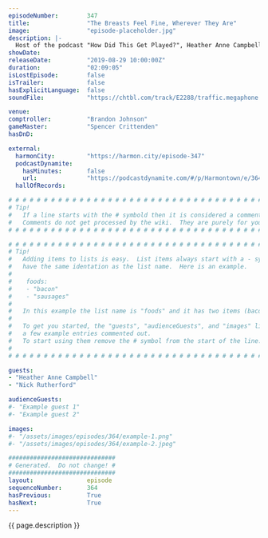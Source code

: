 ```yaml
---
episodeNumber:        347
title:                "The Breasts Feel Fine, Wherever They Are"
image:                "episode-placeholder.jpg"
description: |-
  Host of the podcast "How Did This Get Played?", Heather Anne Campbell joins "Rick and Morty" writer Nick Rutherford to discuss their shared experiences writing for, regrettable video games, cancer, and their personal experiences with religion.
showDate:             
releaseDate:          "2019-08-29 10:00:00Z"
duration:             "02:09:05"
isLostEpisode:        false
isTrailer:            false
hasExplicitLanguage:  false
soundFile:            "https://chtbl.com/track/E2288/traffic.megaphone.fm/STA1906132134.mp3?updated=1596574224"

venue:                
comptroller:          "Brandon Johnson"
gameMaster:           "Spencer Crittenden"
hasDnD:               

external:
  harmonCity:         "https://harmon.city/episode-347"
  podcastDynamite:
    hasMinutes:       false
    url:              "https://podcastdynamite.com/#/p/Harmontown/e/364/347"
  hallOfRecords:      

# # # # # # # # # # # # # # # # # # # # # # # # # # # # # # # # # # # # # # # # # # # # #
# Tip!
#   If a line starts with the # symbold then it is considered a comment.
#   Comments do not get processed by the wiki.  They are purely for your information.
# # # # # # # # # # # # # # # # # # # # # # # # # # # # # # # # # # # # # # # # # # # # #

# # # # # # # # # # # # # # # # # # # # # # # # # # # # # # # # # # # # # # # # # # # # #
# Tip!
#   Adding items to lists is easy.  List items always start with a - symbol and have
#   have the same identation as the list name.  Here is an example.
#
#    foods:
#    - "bacon"
#    - "sausages"
#
#   In this example the list name is "foods" and it has two items (bacon, and sausages).
#
#   To get you started, the "guests", "audienceGuests", and "images" lists below have
#   a few example entries commented out.
#   To start using them remove the # symbol from the start of the line.
#
# # # # # # # # # # # # # # # # # # # # # # # # # # # # # # # # # # # # # # # # # # # # #

guests:
- "Heather Anne Campbell"
- "Nick Rutherford"

audienceGuests:
#- "Example guest 1"
#- "Example guest 2"

images:
#- "/assets/images/episodes/364/example-1.png"
#- "/assets/images/episodes/364/example-2.jpeg"

##############################
# Generated.  Do not change! #
##############################
layout:               episode
sequenceNumber:       364
hasPrevious:          True
hasNext:              True
---
```


<!-- The episode description will be rendered here -->
{{ page.description }}

<!-- Add your content BELOW here -->
<!-- vvvvvvvvvvvvvvvvvvvvvvvvvvv -->




<!-- ^^^^^^^^^^^^^^^^^^^^^^^^^^^ -->
<!-- Add your content ABOVE here -->

<!-- The episode gallery will be rendered here -->